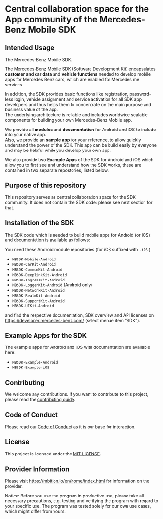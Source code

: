 <!-- SPDX-License-Identifier: MIT -->
# Central collaboration space for the App community of the Mercedes-Benz Mobile SDK  

## Intended Usage

The Mercedes-Benz Mobile SDK.

The Mercedes-Benz Mobile SDK (Software Development Kit) encapsulates **customer and car data** and **vehicle functions** needed to develop mobile apps for Mercedes Benz cars, which are enabled for Mercedes me services. 

In addition, the SDK provides basic functions like registration, password-less login, vehicle assignment and service activation for all SDK app developers and thus helps them to concentrate on the main purpose and business value of the app.\
The underlying architecture is reliable and includes worldwide scalable components for building your own Mercedes-Benz Mobile app.

We provide all **modules** and **documentation** for Android and iOS to include into your native app.\
Also, we provide an **sample app** for your reference, to allow quickly understand the power of the SDK. This app can be build easily by everyone and may be helpful while you develop your own app. 

We also provide two **Example Apps** of the SDK for Android and iOS which allow you to first see and understand how the SDK works, these are contained in two separate repostories, listed below.


## Purpose of this repository
This repository serves as central collaboration space for the SDK community. It does not contain the SDK code: please see next section for that.  

## Installation of the SDK

The SDK code which is needed to build mobile apps for Android (or iOS) and documentation is available as follows: 

You need these Android module repositories (for iOS suffixed with `-iOS` )
 - `MBSDK-Mobile-Android`
 - `MBSDK-CarKit-Android`
 - `MBSDK-CommonKit-Android`
 - `MBSDK-DeeplinkKit-Android`
 - `MBSDK-IngressKit-Android`
 - `MBSDK-LoggerKit-Android` (Android only)
 - `MBSDK-NetworkKit-Android`
 - `MBSDK-RealmKit-Android`
 - `MBSDK-SupportKit-Android`
 - `MBSDK-UIKit-Android`
 
and find the respective documentation, SDK overview and API licenses on https://developer.mercedes-benz.com/ (select menue item "SDK").

## Example Apps for the SDK

The example apps for Android and iOS with documentation are available here: 
 - `MBSDK-Example-Android`
 - `MBSDK-Example-iOS`

## Contributing

We welcome any contributions.
If you want to contribute to this project, please read the [contributing guide](CONTRIBUTING.md).

## Code of Conduct

Please read our [Code of Conduct](https://github.com/Daimler/daimler-foss/blob/master/CODE_OF_CONDUCT.md) as it is our base for interaction.

## License

This project is licensed under the [MIT LICENSE](LICENSE).

## Provider Information

Please visit <https://mbition.io/en/home/index.html> for information on the provider.

Notice: Before you use the program in productive use, please take all necessary precautions,
e.g. testing and verifying the program with regard to your specific use.
The program was tested solely for our own use cases, which might differ from yours.

